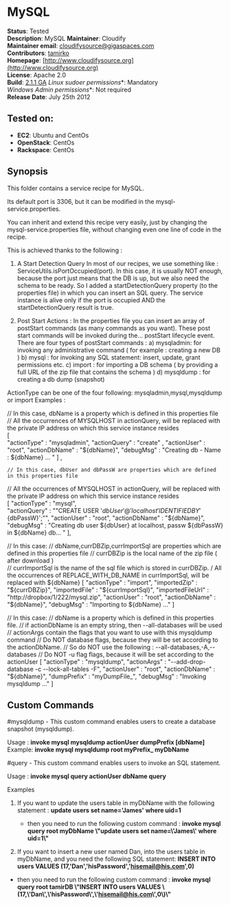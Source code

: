 # MySQL 

**Status**: Tested  
**Description**: MySQL 
**Maintainer**:       Cloudify  
**Maintainer email**: cloudifysource@gigaspaces.com  
**Contributors**:    [tamirko](https://github.com/tamirko)  
**Homepage**:   [http://www.cloudifysource.org](http://www.cloudifysource.org)  
**License**:      Apache 2.0   
**Build**: [2.1.1 GA](http://repository.cloudifysource.org/org/cloudifysource/2.1.1/gigaspaces-cloudify-2.1.1-ga-b1400.zip) 
**Linux* sudoer permissions**:	Mandatory  
**Windows* Admin permissions**:  Not required    
**Release Date**: July 25th 2012  


Tested on:
--------

* <strong>EC2</strong>: Ubuntu and CentOs 
* <strong>OpenStack</strong>: CentOs 
* <strong>Rackspace</strong>: CentOs 



Synopsis
--------

This folder contains a service recipe for MySQL.

Its default port is 3306, but it can be modified in the mysql-service.properties.

You can inherit and extend this recipe very easily, just by changing the mysql-service.properties file, without changing even one line of code in the recipe.

This is achieved thanks to the following  : 

1.	A Start Detection Query
In most of our recipes, we use something like : ServiceUtils.isPortOccupied(port).
In this case, it is usually NOT enough, because the port just means that the DB is up, but we also need the schema to be ready.
So I added a startDetectionQuery property (to the properties file) in which you can insert an SQL query.
The service instance is alive only if the port is occupied AND the startDetectionQuery result is true.

2.	Post Start Actions : 
In the properties file you can insert an array of postStart commands (as many commands as you want).
These post start commands will be invoked during the... postStart lifecycle event.
There are four types of postStart commands : 
a)	mysqladmin: for invoking any administrative command ( for example : creating a new DB ) 
b)	mysql : for invoking any SQL statement: insert, update, grant permissions etc.
c)	import : for importing a DB schema ( by providing a full URL of the zip file that contains the schema )
d)  mysqldump : for creating a db dump (snapshot)

ActionType can be one of the four following: mysqladmin,mysql,mysqldump or import
   Examples :
   
   // In this case, dbName is a property which is defined in this properties file 
   // All the occurrences of MYSQLHOST in actionQuery, will be replaced with the private IP address on which this service instance resides   
   [  
		"actionType" : "mysqladmin", 
		"actionQuery" : "create" ,
		"actionUser"  : "root",
		"actionDbName" : "${dbName}",
		"debugMsg" : "Creating db - Name  : ${dbName} ... "
	] ,
	
	
	// In this case, dbUser and dbPassW are properties which are defined in this properties file 
   // All the occurrences of MYSQLHOST in actionQuery, will be replaced with the private IP address on which this service instance resides	
	[ 
		"actionType" : "mysql", 		
		"actionQuery" : "\"CREATE USER '${dbUser}'@'localhost' IDENTIFIED BY '${dbPassW}';\"",
		"actionUser"  : "root",
		"actionDbName" : "${dbName}",
		"debugMsg" : "Creating db user ${dbUser} at localhost, passw ${dbPassW} in ${dbName} db... " 
	],
   
   // In this case:
   //    dbName,currDBZip,currImportSql are properties which are defined in this properties file 
   //    currDBZip is the local name of the zip file ( after download )  
   //    currImportSql is the name of the sql file which is stored in currDBZip. 
   /     All the occurrences of REPLACE_WITH_DB_NAME in currImportSql, will be replaced with ${dbName}
   [ 
		"actionType" : "import", 
		"importedZip" : "${currDBZip}",
		"importedFile" : "${currImportSql}",
		"importedFileUrl" : "http://dropbox/1/222/mysql.zip",
		"actionUser"  : "root",
		"actionDbName" : "${dbName}",
		"debugMsg" : "Importing  to ${dbName} ..."
	]	
	
   // In this case:
   //    dbName is a property which is defined in this properties file.
   //    if actionDbName is an empty string,  then --all-databases will be used
   //    actionArgs contain the flags that you want to use with this mysqldump command
   //    Do NOT database flags, because they will be set according to the actionDbName.
   //    So do NOT use the following  : --all-databases,-A,--databases
   //    Do NOT -u flag flags, because it will be set according to the actionUser
   [ 
		"actionType" : "mysqldump", 
		"actionArgs" : "--add-drop-database -c --lock-all-tables -F",
		"actionUser"  : "root",
		"actionDbName" : "${dbName}",
		"dumpPrefix" : "myDumpFile_",
		"debugMsg" : "Invoking mysqldump ..." 
	]	
   



## Custom Commands 

#mysqldump - This custom command enables users to create a database snapshot (mysqldump).

Usage :  <strong>invoke mysql mysqldump actionUser dumpPrefix [dbName]</strong>
Example: <strong>invoke mysql mysqldump root myPrefix_ myDbName</strong>
		
#query - This custom command enables users to invoke an SQL statement.

Usage :  <strong>invoke mysql query actionUser dbName query</strong>
		
Examples 

1. If you want to update the users table in myDbName with the following statement : 
<strong>update users set name='James' where uid=1</strong>
   - then you need to run the following custom command : 
<strong>invoke mysql query root myDbName \\"update users set name=\\'James\\' where uid=1\\"</strong>

2. If you want to insert a new user named Dan, into the users table in myDbName, and you need the following SQL statement:
<strong>INSERT INTO users VALUES (17,'Dan','hisPassword','hisemail@his.com',0)</strong>
  - then you need to run the following custom command : 
<strong>invoke mysql query root tamirDB \\"INSERT INTO users VALUES \\(17,\\'Dan\\',\\'hisPassword\\',\\'hisemail@his.com\\',0\\)\\"</strong>


